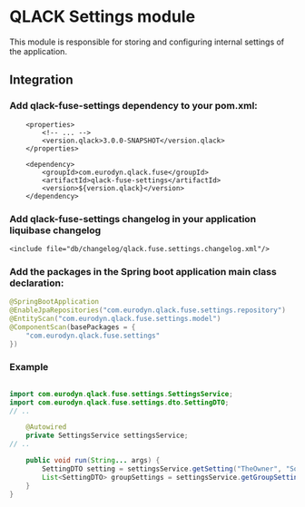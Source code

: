 # QLACK Settings module

This module is responsible for storing and configuring internal settings of the application.

## Integration

### Add qlack-fuse-settings dependency to your pom.xml:
```
    <properties>
        <!-- ... -->
        <version.qlack>3.0.0-SNAPSHOT</version.qlack>
    </properties>

    <dependency>
        <groupId>com.eurodyn.qlack.fuse</groupId>
        <artifactId>qlack-fuse-settings</artifactId>
        <version>${version.qlack}</version>
    </dependency>
```

### Add qlack-fuse-settings changelog in your application liquibase changelog
```
<include file="db/changelog/qlack.fuse.settings.changelog.xml"/>
```

### Add the packages in the Spring boot application main class declaration:
```java
@SpringBootApplication
@EnableJpaRepositories("com.eurodyn.qlack.fuse.settings.repository")
@EntityScan("com.eurodyn.qlack.fuse.settings.model")
@ComponentScan(basePackages = {
    "com.eurodyn.qlack.fuse.settings"
})
```

### Example

```java

import com.eurodyn.qlack.fuse.settings.SettingsService;
import com.eurodyn.qlack.fuse.settings.dto.SettingDTO;
// ..

    @Autowired
    private SettingsService settingsService;
// ..

    public void run(String... args) {
        SettingDTO setting = settingsService.getSetting("TheOwner", "SomeKey", "SomeGroup");
        List<SettingDTO> groupSettings = settingsService.getGroupSettings("TheOwner", "SomeGroup");
    }
}
```
